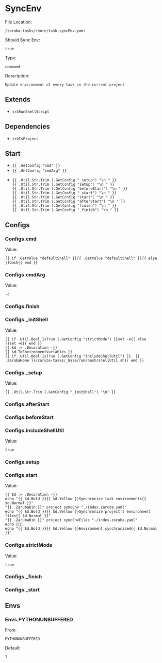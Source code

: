 
# SyncEnv

File Location:

    /zaruba-tasks/chore/task.syncEnv.yaml

Should Sync Env:

    true

Type:

    command

Description:

    Update environment of every task in the current project 



## Extends

* `zrbRunShellScript`


## Dependencies

* `zrbIsProject`


## Start

* `{{ .GetConfig "cmd" }}`
* `{{ .GetConfig "cmdArg" }}`
*
    ```
    {{ .Util.Str.Trim (.GetConfig "_setup") "\n " }}
    {{ .Util.Str.Trim (.GetConfig "setup") "\n " }}
    {{ .Util.Str.Trim (.GetConfig "beforeStart") "\n " }}
    {{ .Util.Str.Trim (.GetConfig "_start") "\n " }}
    {{ .Util.Str.Trim (.GetConfig "start") "\n " }}
    {{ .Util.Str.Trim (.GetConfig "afterStart") "\n " }}
    {{ .Util.Str.Trim (.GetConfig "finish") "\n " }}
    {{ .Util.Str.Trim (.GetConfig "_finish") "\n " }}

    ```


## Configs


### Configs.cmd

Value:

    {{ if .GetValue "defaultShell" }}{{ .GetValue "defaultShell" }}{{ else }}bash{{ end }}


### Configs.cmdArg

Value:

    -c


### Configs.finish


### Configs._initShell

Value:

    {{ if .Util.Bool.IsTrue (.GetConfig "strictMode") }}set -e{{ else }}set +e{{ end }}
    {{ $d := .Decoration -}}
    {{ $d.ToEnvironmentVariables }}
    {{ if .Util.Bool.IsTrue (.GetConfig "includeShellUtil") }}. {{ .ZarubaHome }}/zaruba-tasks/_base/run/bash/shellUtil.sh{{ end }}



### Configs._setup

Value:

    {{ .Util.Str.Trim (.GetConfig "_initShell") "\n" }}


### Configs.afterStart


### Configs.beforeStart


### Configs.includeShellUtil

Value:

    true


### Configs.setup


### Configs.start

Value:

    {{ $d := .Decoration -}}
    echo "{{ $d.Bold }}{{ $d.Yellow }}Synchronize task environments{{ $d.Normal }}"
    "{{ .ZarubaBin }}" project syncEnv "./index.zaruba.yaml"
    echo "{{ $d.Bold }}{{ $d.Yellow }}Synchronize project's environment files{{ $d.Normal }}"
    "{{ .ZarubaBin }}" project syncEnvFiles "./index.zaruba.yaml"
    echo 🎉🎉🎉
    echo "{{ $d.Bold }}{{ $d.Yellow }}Environment synchronized{{ $d.Normal }}"



### Configs.strictMode

Value:

    true


### Configs._finish


### Configs._start


## Envs


### Envs.PYTHONUNBUFFERED

From:

    PYTHONUNBUFFERED

Default:

    1